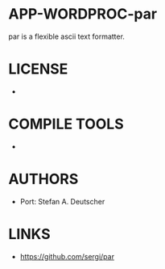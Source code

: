 APP-WORDPROC-par
================

par is a flexible ascii text formatter. 


LICENSE
===============
* 

COMPILE TOOLS
===============
* 

AUTHORS
===============
* Port: Stefan A. Deutscher

LINKS
===============
* https://github.com/sergi/par
